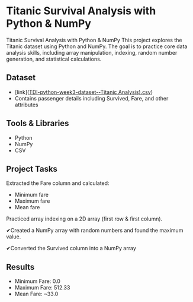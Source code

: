# Titanic Survival Analysis with Python & NumPy
Titanic Survival Analysis with Python &amp; NumPy This project explores the Titanic dataset using Python and NumPy. The goal is to practice core data analysis skills, including array manipulation, indexing, random number generation, and statistical calculations.

## Dataset
- [link]([TDI-python-week3-dataset--Titanic Analysis).csv](https://github.com/SusanAlisa/Titanic-Analysis/blob/main/TDI%20PYTHON%20-%20WEEK%203.ipynb))
- Contains passenger details including Survived, Fare, and other attributes

## Tools & Libraries
- Python
- NumPy
- CSV
  
## Project Tasks
Extracted the Fare column and calculated:
- Minimum fare
- Maximum fare
- Mean fare

Practiced array indexing on a 2D array (first row & first column).

✔Created a NumPy array with random numbers and found the maximum value.

✔Converted the Survived column into a NumPy array

## Results
- Minimum Fare: 0.0
- Maximum Fare: 512.33
- Mean Fare: ~33.0
